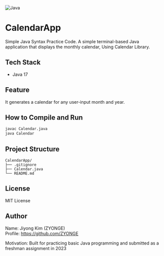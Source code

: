 <div>   
    <img alt="Java" src="https://img.shields.io/badge/Java-ED8B00?logo=java&logoColor=white" />
</div>

# CalendarApp

Simple Java Syntax Practice Code.
A simple terminal-based Java application that displays the monthly calendar, Using Calendar Library.

## Tech Stack
- Java 17

## Feature

It generates a calendar for any user-input month and year.

## How to Compile and Run
```bash
javac Calendar.java
java Calendar
```

## Project Structure

```
CalendarApp/
├── .gitignore
├── Calendar.java
└── README.md
```

## License
MIT License

## Author
Name: Jiyong Kim (ZYONGE)  
Profile: https://github.com/ZYONGE  

Motivation: Built for practicing basic Java programming and submitted as a freshman assignment in 2023